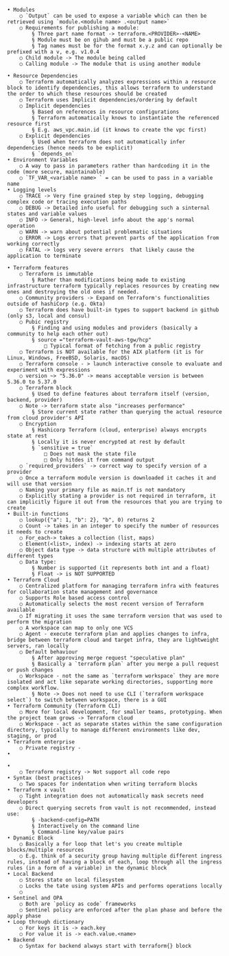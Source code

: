     • Modules
        ○ `Output` can be used to expose a variable which can then be retrieved using `module.<module name> .<output name>`
        ○ Requirements for publishing a module:
            § Three part name format -> terraform.<PROVIDER>-<NAME>
            § Module must be on gihub and must be a public repo
            § Tag names must be for the format x.y.z and can optionally be prefixed with a v, e.g. v1.0.4
        ○ Child module -> The module being called
        ○ Calling module -> The module that is using another module

    • Resource Dependencies
        ○ Terraform automatically analyzes expressions within a resource block to identify dependencies, this allows terraform to understand the order to which these resources should be created
        ○ Terraform uses Implicit dependencies/ordering by default
        ○ Implicit dependencies
            § Based on references in resource configurations
            § Terraform automatically knows to instantiate the referenced resource first
            § E.g. aws_vpc.main.id (it knows to create the vpc first)
        ○ Explicit dependencies
            § Used when terraform does not automatically infer dependencies (hence needs to be explicit)
            § `depends_on`
    • Environment Variables
        ○ A way to pass in parameters rather than hardcoding it in the code (more secure, maintainable)
        ○ `TF_VAR_<variable name> ` = can be used to pass in a variable name
    • Logging levels
        ○ TRACE -> Very fine grained step by step logging, debugging complex code or tracing execution paths
        ○ DEBUG -> Detailed info useful for debugging such a sinternal states and variable values
        ○ INFO -> General, high-level info about the app's normal operation
        ○ WARN -> warn about potential problematic situations
        ○ ERROR -> Logs errors that prevent parts of the application from working correctly
        ○ FATAL -> logs very severe errors  that likely cause the application to terminate

    • Terraform features
        ○ Terraform is immutable
            § Rather than modifications being made to existing infrastructure terraform typically replaces resources by creating new ones and destroying the old ones if needed.
        ○ Community providers -> Expand on Terraform's functionalities outside of hashiCorp (e.g. Okta)
        ○ Terraform does have built-in types to support backend in github (only s3, local and consul)
        ○ Pubic registry
            § Finding and using modules and providers (basically a community to help each other out)
            § source ="terraform-vault-aws-tgw/hcp"
                □ Typical format of fetching from a public registry
        ○ Terraform is NOT available for the AIX platform (it is for Linux, Windows, FreeBSD, Solaris, macOS)
        ○ Terraform console - > launch interactive console to evaluate and experiment with expressions
        ○ version ~> "5.36.0" -> means acceptable version is between 5.36.0 to 5.37.0
        ○ Terraform block
            § Used to define features about terraform itself (version, backend, provider)
        ○ Note -> terraform state also "increases performance"
            § Store current state rather than querying the actual resource from cloud provider's API
        ○ Encryption
            § Hashicorp Terraform (cloud, enterprise) always encrypts state at rest
            § Locally it is never encrypted at rest by default
            § `sensitive = true`
                □ Does not mask the state file
                □ Only hitdes it from command output
        ○ `required_providers` -> correct way to specify version of a provider
        ○ Once a terraform module version is downloaded it caches it and will use that version
        ○ Naming your primary file as main.tf is not mandatory
        ○ Explicitly stating a provider is not required in terraform, it can implicitly figure it out from the resources that you are trying to create
    • Built-in functions
        ○ lookup({"a": 1, "b": 2}, "b", 0) returns 2
        ○ Count -> takes in an integer to specify the number of resources it needs to create
        ○ For_each-> takes a collection (list, maps)
        ○ Element(<list>, index) -> indexing starts at zero
        ○ Object data type -> data structure with multiple attributes of different types
        ○ Data type:
            § Number is supported (it represents both int and a float)
            § Float -> is NOT SUPPORTED
    • Terraform Cloud
        ○ Centralized platform for managing terraform infra with features for collaboration state management and governance
        ○ Supports Role based access control
        ○ Automatically selects the most recent version of Terraform available
        ○ If migrating it uses the same terraform version that was used to perform the migration
        ○ A workspace can map to only one VCS
        ○ Agent - execute terraform plan and applies changes to infra, bridge between terraform cloud and target infra, they are lightweight servers, ran locally
        ○ Default behaviour
            § After approving merge request "speculative plan"
            § Basically a `terraform plan` after you merge a pull request or push changes
        ○ Workspace - not the same as `terraform workspace` they are more isolated and act like separate working directories, supporting more complex workflow.
            § Note -> Does not need to use CLI (`terraform workspace select`) to switch between workspace, there is a GUI
    • Terraform Community (Terraform CLI)
        ○ More for local development, for smaller teams, prototyping. When the project team grows -> Terraform cloud
        ○ Workspace - act as separate states within the same configuration directory, typically to manage different environments like dev, staging, or prod
    • Terraform enterprise
        ○ Private registry -
    •

    •
        ○ Terraform registry -> Not support all code repo
    • Syntax (best practices)
        ○ Two spaces for indentation when writing terraform blocks
    • Terraform x vault
        ○ Tight integration does not automatically mask secrets need developers
        ○ Direct querying secrets from vault is not recommended, instead use:
            § -backend-config=PATH
            § Interactively on the command line
            § Command-line key/value pairs
    • Dynamic Block
        ○ Basically a for loop that let's you create multiple blocks/multiple resources
        ○ E.g. think of a security group having multiple different ingress rules, instead of having a block of each, loop through all the ingress rules (in a form of a variable) in the dynamic block
    • Local Backend
        ○ Stores state on local filesystem
        ○ Locks the tate using system APIs and performs operations locally
        ○
    • Sentinel and OPA
        ○ Both are `policy as code` frameworks
        ○ Sentinel policy are enforced after the plan phase and before the apply phase
    • Loop through dictionary
        ○ For keys it is -> each.key
        ○ For value it is -> each.value.<name>
    • Backend
        ○ Syntax for backend always start with terraform{} block
